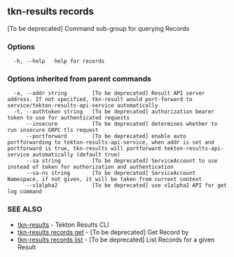 ## tkn-results records

[To be deprecated] Command sub-group for querying Records

### Options

```
  -h, --help   help for records
```

### Options inherited from parent commands

```
  -a, --addr string        [To be deprecated] Result API server address. If not specified, tkn-result would port-forward to service/tekton-results-api-service automatically
  -t, --authtoken string   [To be deprecated] authorization bearer token to use for authenticated requests
      --insecure           [To be deprecated] determines whether to run insecure GRPC tls request
      --portforward        [To be deprecated] enable auto portforwarding to tekton-results-api-service, when addr is set and portforward is true, tkn-results will portforward tekton-results-api-service automatically (default true)
      --sa string          [To be deprecated] ServiceAccount to use instead of token for authorization and authentication
      --sa-ns string       [To be deprecated] ServiceAccount Namespace, if not given, it will be taken from current context
      --v1alpha2           [To be deprecated] use v1alpha2 API for get log command
```

### SEE ALSO

* [tkn-results](tkn-results.md)	 - Tekton Results CLI
* [tkn-results records get](tkn-results_records_get.md)	 - [To be deprecated] Get Record by <record-name>
* [tkn-results records list](tkn-results_records_list.md)	 - [To be deprecated] List Records for a given Result

